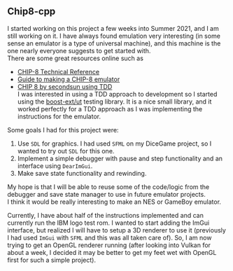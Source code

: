 ## Chip8-cpp
I started working on this project a few weeks into Summer 2021, and I am still working on it.  I have always found emulation very interesting (in some sense
an emulator is a type of universal machine), and this machine is the one nearly everyone suggests to get started with.  
There are some great resources online
such as  
- [CHIP-8 Technical Reference](https://github.com/mattmikolay/chip-8/wiki/CHIP%E2%80%908-Technical-Reference)
- [Guide to making a CHIP-8 emulator](https://tobiasvl.github.io/blog/write-a-chip-8-emulator/)
- [CHIP 8 by secondsun using TDD](https://github.com/secondsun/chip8)  
I was interested in using a TDD approach to development so I started using the [boost-ext/ut](https://github.com/boost-ext/ut) testing library.
It is a nice small library, and it worked perfectly for a TDD approach as I was implementing the instructions for the emulator.        

Some goals I had for this project were:

1. Use `SDL` for graphics.  I had used `SFML` on my DiceGame project, so I wanted to try out `SDL` for this one.
2. Implement a simple debugger with pause and step functionality and an interface using `DearImGui`.
3. Make save state functionality and rewinding.

My hope is that I will be able to reuse some of the code/logic from the debugger and save state manager to use in future emulator projects.  
I think it would be really interesting to make an NES or GameBoy emulator.  

Currently, I have about half of the instructions implemented and can currently run the IBM logo test rom.  I wanted to start adding the ImGui interface,
but realized I will have to setup a 3D renderer to use it (previously I had used `ImGui` with `SFML` and this was all taken care of).  So, I am
now trying to get an OpenGL renderer running (after looking into Vulkan for about a week, I decided it may be better to get my feet wet with OpenGL first
for such a simple project).
